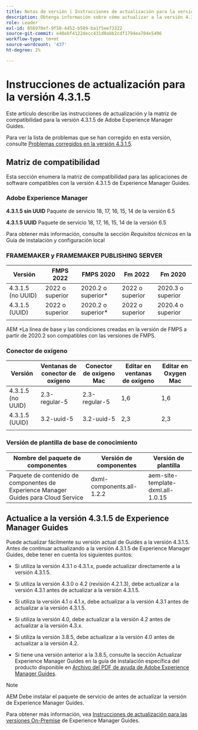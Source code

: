 ```yaml
---
title: Notas de versión | Instrucciones de actualización para la versión 4.3.1.5 de Adobe Experience Manager Guides
description: Obtenga información sobre cómo actualizar a la versión 4.3.1.5 de Adobe Experience Manager Guides
role: Leader
exl-id: 856970ef-9f50-4452-b589-ba1f5ee73322
source-git-commit: e40ebf4122decc431d0abb2cdf1794ea704e5496
workflow-type: tm+mt
source-wordcount: '437'
ht-degree: 2%

---
```


# Instrucciones de actualización para la versión 4.3.1.5

Este artículo describe las instrucciones de actualización y la matriz de compatibilidad para la versión 4.3.1.5 de Adobe Experience Manager Guides.


Para ver la lista de problemas que se han corregido en esta versión, consulte [Problemas corregidos en la versión 4.3.1.5](../release-info/fixed-issues-4-3-1-5.md).




## Matriz de compatibilidad

Esta sección enumera la matriz de compatibilidad para las aplicaciones de software compatibles con la versión 4.3.1.5 de Experience Manager Guides.

### Adobe Experience Manager

**4.3.1.5 sin UUID**
Paquete de servicio 18, 17, 16, 15, 14 de la versión 6.5

**4.3.1.5 UUID**
Paquete de servicio 18, 17, 16, 15, 14 de la versión 6.5

Para obtener más información, consulte la sección *Requisitos técnicos* en la Guía de instalación y configuración local

### FRAMEMAKER y FRAMEMAKER PUBLISHING SERVER

| Versión | FMPS 2022 | FMPS 2020 | Fm 2022 | Fm 2020 |
| --- | --- | --- | --- | --- |
| 4.3.1.5 (no UUID) | 2022 o superior | 2020.2 o superior* | 2022 o superior | 2020.3 o superior |
| 4.3.1.5 (UUID) | 2022 o superior | 2020.2 o superior* | 2022 o superior | 2020.4 o superior |
| | | | |

AEM *La línea de base y las condiciones creadas en la versión de FMPS a partir de 2020.2 son compatibles con las versiones de FMPS.

### Conector de oxígeno

| Versión | Ventanas de conector de oxígeno | Conector de oxígeno Mac | Editar en ventanas de oxígeno | Editar en Oxygen Mac |
| --- | --- | --- |--- |--- |
| 4.3.1.5 (no UUID) | 2.3-regular-5 | 2.3-regular-5 | 1,6 | 1,6 |
| 4.3.1.5 (UUID) | 3.2-uuid-5 | 3.2-uuid-5 | 2,3 | 2,3 |
|  |  |   |



### Versión de plantilla de base de conocimiento

| Nombre del paquete de componentes | Versión de componentes | Versión de plantilla |
|---|---|---|
| Paquete de contenido de componentes de Experience Manager Guides para Cloud Service | dxml-components.all-1.2.2 | aem-site-template-dxml.all-1.0.15 |



## Actualice a la versión 4.3.1.5 de Experience Manager Guides


Puede actualizar fácilmente su versión actual de Guides a la versión 4.3.1.5. Antes de continuar actualizando a la versión 4.3.1.5 de Experience Manager Guides, debe tener en cuenta los siguientes puntos:


- Si utiliza la versión 4.3.1 o 4.3.1.x, puede actualizar directamente a la versión 4.3.1.5.
- Si utiliza la versión 4.3.0 o 4.2 (revisión 4.2.1.3), debe actualizar a la versión 4.3.1 antes de actualizar a la versión 4.3.1.5.

- Si utiliza la versión 4.1 o 4.1.x, debe actualizar a la versión 4.3.1 antes de actualizar a la versión 4.3.1.5.


- Si utiliza la versión 4.0, debe actualizar a la versión 4.2 antes de actualizar a la versión 4.3.x.
- Si utiliza la versión 3.8.5, debe actualizar a la versión 4.0 antes de actualizar a la versión 4.2.
- Si tiene una versión anterior a la 3.8.5, consulte la sección Actualizar Experience Manager Guides en la guía de instalación específica del producto disponible en [Archivo del PDF de ayuda de Adobe Experience Manager Guides](https://helpx.adobe.com/xml-documentation-for-experience-manager/archive.html).



>[!NOTE]
>
>AEM Debe instalar el paquete de servicio de antes de actualizar la versión de Experience Manager Guides.

Para obtener más información, vea [Instrucciones de actualización para las versiones On-Premise](../install-guide/upgrade-xml-documentation.md) de Experience Manager Guides.
